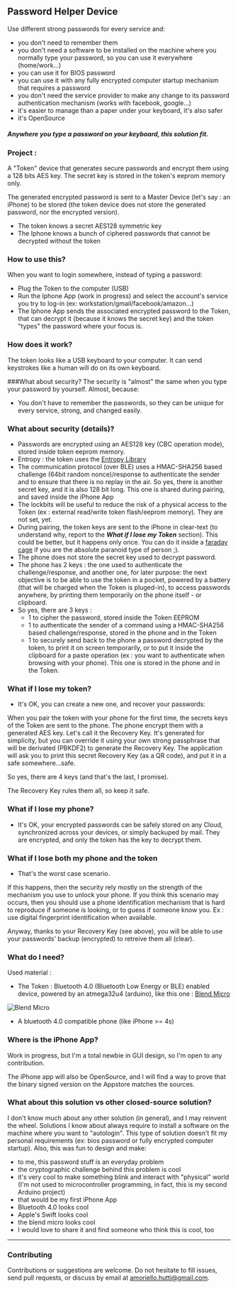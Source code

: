
## Password Helper Device

Use different strong passwords for every service and:

- you don't need to remember them
- you don't need a software to be installed on the machine where you normally type your password, so you can use it everywhere (home/work...)
- you can use it for BIOS password
- you can use it with any fully encrypted computer startup mechanism that requires a password
- you don't need the service provider to make any change to its password authentication mechanism (works with facebook, google...)
- it's easier to manage than a paper under your keyboard, it's also safer
- it's OpenSource


##### Anywhere you type a password on your keyboard, this solution fit.

### Project :
A "Token" device that generates secure passwords and encrypt them using a 128 bits AES key. The secret key is stored in the token's eeprom memory only.

The generated encrypted password is sent to a Master Device (let's say : an iPhone) to be stored (the token device does not store the generated password, nor the encrypted version).

- The token knows a secret AES128 symmetric key
- The Iphone knows a bunch of ciphered passwords that cannot be decrypted without the token

### How to use this?
When you want to login somewhere, instead of typing a password:

- Plug the Token to the computer (USB)
- Run the Iphone App (work in progress) and select the account's service you try to log-in (ex: workstation/gmail/facebook/amazon...)
- The Iphone App sends the associated encrypted password to the Token, that can decrypt it (because it knows the secret key) and the token "types" the password where your focus is.


### How does it work?
The token looks like a USB keyboard to your computer. It can send keystrokes like a human will do on its own keyboard.


###What about security?
The security is "almost" the same when you type your password by yourself. Almost, because:
- You don't have to remember the passwords, so they can be unique for every service, strong, and changed easily.


### What about security (details)?

- Passwords are encrypted using an AES128 key (CBC operation mode), stored inside token eeprom memory.
- Entropy : the token uses the [Entropy Library](https://sites.google.com/site/astudyofentropy/project-definition/timer-jitter-entropy-sources/entropy-library)
- The communication protocol (over BLE) uses a HMAC-SHA256 based challenge (64bit random nonce)/response to authenticate the sender and to ensure that there is no replay in the air. So yes, there is another secret key, and it is also 128 bit long. This one is shared during pairing, and saved inside the iPhone App
- The lockbits will be useful to reduce the risk of a physical access to the Token (ex : external read/write token flash/eeprom memory). They are not set, yet.
- During pairing, the token keys are sent to the iPhone in clear-text (to understand why, report to the _**What if I lose my Token**_ section). This could be better, but it happens only once. You can do it inside a [faraday cage](http://www.instructables.com/id/Faraday-Cage-Phone-Pouch/) if you are the absolute paranoid type of person ;).
- The phone does not store the secret key used to decrypt password.
- The phone has 2 keys : the one used to authenticate the challenge/response, and another one, for later purpose: the next objective is to be able to use the token in a pocket, powered by a battery (that will be charged when the Token is pluged-in), to access passwords anywhere, by printing them temporarily on the phone itself - or clipboard.
- So yes, there are 3 keys : 
  - 1 to cipher the password, stored inside the Token EEPROM
  - 1 to authenticate the sender of a command using a HMAC-SHA256 based challenge/response, stored in the phone and in the Token
  - 1 to securely send back to the phone a password decrypted by the token, to print it on screen temporarily, or to put it inside the clipboard for a paste operation (ex : you want to authenticate when browsing with your phone). This one is stored in the phone and in the Token.

### What if I lose my token?
- It's OK, you can create a new one, and recover your passwords:

When you pair the token with your phone for the first time, the secrets keys of the Token are sent to the phone.
The phone encrypt them with a generated AES key. Let's call it the Recovery Key. It's generated for simplicity, but you can override it using your own strong passphrase that will be derivated (PBKDF2) to generate the Recovery Key.
The application will ask you to print this secret Recovery Key (as a QR code), and put it in a safe somewhere...safe.

So yes, there are 4 keys (and that's the last, I promise).

The Recovery Key rules them all, so keep it safe.

### What if I lose my phone?
- It's OK, your encrypted passwords can be safely stored on any Cloud, synchronized across your devices, or simply backuped by mail.
They are encrypted, and only the token has the key to decrypt them.
 
### What if I lose both my phone and the token
- That's the worst case scenario.

If this happens, then the security rely mostly on the strength of the mechanism you use to unlock your phone.
If you think this scenario may occurs, then you should use a phone identification mechanism that is hard to reproduce if someone is looking, or to guess if someone know you.
Ex : use digital fingerprint identification when available.

Anyway, thanks to your Recovery Key (see above), you will be able to use your passwords' backup (encrypted) to retreive them all (clear).

### What do I need?
Used material :

- The Token : Bluetooth 4.0 (Bluetooth Low Energy or BLE) enabled device, powered by an atmega32u4 (arduino), like this one : [Blend Micro](http://redbearlab.com/blendmicro)


![Blend Micro](http://static1.squarespace.com/static/5039e08be4b00cf0e8cf88cd/t/5369db8fe4b0968802ea163d/1399446417765/BlendMicro.F%26B.jpg?format=200w)

- A bluetooth 4.0 compatible phone (like iPhone >= 4s)

### Where is the iPhone App?
Work in progress, but I'm a total newbie in GUI design, so I'm open to any contribution.

The iPhone app will also be OpenSource, and I will find a way to prove that the binary signed version on the Appstore matches the sources.

### What about this solution vs other closed-source solution?
I don't know much about any other solution (in general), and I may reinvent the wheel.
Solutions I know about always require to install a software on the machine where you want to "autologin". This type of solution doesn't fit my personal requirements (ex: bios password or fully encrypted computer startup). Also, this was fun to design and make:
- to me, this password stuff is an everyday problem
- the cryptographic challenge behind this problem is cool
- it's very cool to make something blink and interact with "physical" world (I'm not used to microcontroller programming, in fact, this is my second Arduino project)
- that would be my first iPhone App
- Bluetooth 4.0 looks cool
- Apple's Swift looks cool
- the blend micro looks cool
- I would love to share it and find someone who think this is cool, too

--------------------------------
### Contributing

Contributions or suggestions are welcome. Do not hesitate to fill issues, send pull requests, or discuss by email at amoriello.hutti@gmail.com.
